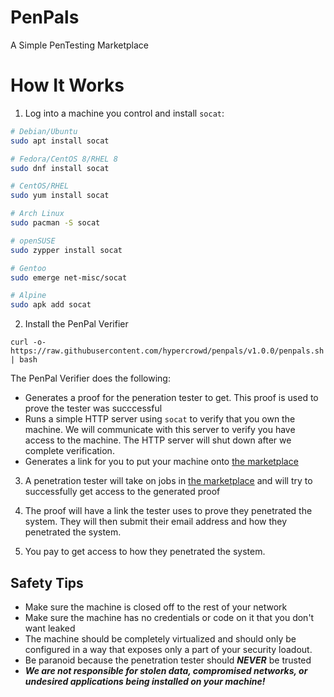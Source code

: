 # PenPals

A Simple PenTesting Marketplace

# How It Works

1. Log into a machine you control and install `socat`:

```bash
# Debian/Ubuntu
sudo apt install socat

# Fedora/CentOS 8/RHEL 8
sudo dnf install socat

# CentOS/RHEL
sudo yum install socat

# Arch Linux
sudo pacman -S socat

# openSUSE
sudo zypper install socat

# Gentoo
sudo emerge net-misc/socat

# Alpine
sudo apk add socat 
```

2. Install the PenPal Verifier

```
curl -o- https://raw.githubusercontent.com/hypercrowd/penpals/v1.0.0/penpals.sh | bash
```

The PenPal Verifier does the following:

* Generates a proof for the peneration tester to get.  This proof is used to prove the tester was succcessful
* Runs a simple HTTP server using `socat` to verify that you own the machine.  We will communicate with this server to verify you have access to the machine.  The HTTP server will shut down after we complete verification.
* Generates a link for you to put your machine onto [the marketplace](https://airtable.com/apppJsMZ2MAT6iLkN/shrXaJPGtOLDB7jRM/tblwVDav3AGPbYY7B)

3. A penetration tester will take on jobs in [the marketplace](https://airtable.com/apppJsMZ2MAT6iLkN/shrXaJPGtOLDB7jRM/tblwVDav3AGPbYY7B) and will try to successfully get access to the generated proof

4. The proof will have a link the tester uses to prove they penetrated the system.  They will then submit their email address and how they penetrated the system.

5. You pay to get access to how they penetrated the system.

## Safety Tips

* Make sure the machine is closed off to the rest of your network
* Make sure the machine has no credentials or code on it that you don't want leaked
* The machine should be completely virtualized and should only be configured in a way that exposes only a part of your security loadout.
* Be paranoid because the penetration tester should _**NEVER**_ be trusted
* _**We are not responsible for stolen data, compromised networks, or undesired applications being installed on your machine!**_